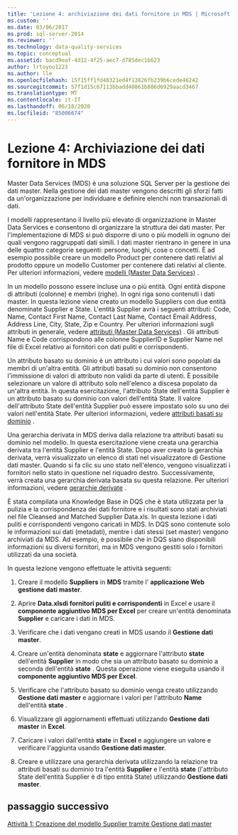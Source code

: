 ```yaml
---
title: 'Lezione 4: archiviazione dei dati fornitore in MDS | Microsoft Docs'
ms.custom: ''
ms.date: 03/06/2017
ms.prod: sql-server-2014
ms.reviewer: ''
ms.technology: data-quality-services
ms.topic: conceptual
ms.assetid: bacd9eaf-4d12-4f25-aec7-d785dec1b623
author: lrtoyou1223
ms.author: lle
ms.openlocfilehash: 15f15ff1fd48321ed4f13826fb239b6cede46242
ms.sourcegitcommit: 57f1d15c67113bbadd40861b886d6929aacd3467
ms.translationtype: MT
ms.contentlocale: it-IT
ms.lasthandoff: 06/18/2020
ms.locfileid: "85006674"
---
```

# <a name="lesson-4-storing-supplier-data-in-mds"></a>Lezione 4: Archiviazione dei dati fornitore in MDS
  Master Data Services (MDS) è una soluzione SQL Server per la gestione dei dati master. Nella gestione dei dati master vengono descritti gli sforzi fatti da un'organizzazione per individuare e definire elenchi non transazionali di dati.  
  
 I modelli rappresentano il livello più elevato di organizzazione in Master Data Services e consentono di organizzare la struttura dei dati master. Per l'implementazione di MDS si può disporre di uno o più modelli in ognuno dei quali vengono raggruppati dati simili. I dati master rientrano in genere in una delle quattro categorie seguenti: persone, luoghi, cose o concetti. È ad esempio possibile creare un modello Product per contenere dati relativi al prodotto oppure un modello Customer per contenere dati relativi al cliente. Per ulteriori informazioni, vedere [modelli (Master Data Services)](https://msdn.microsoft.com/library/ee633746.aspx) .  
  
 In un modello possono essere incluse una o più entità. Ogni entità dispone di attributi (colonne) e membri (righe). In ogni riga sono contenuti i dati master. In questa lezione viene creato un modello Suppliers con due entità denominate Supplier e State. L'entità Supplier avrà i seguenti attributi: Code, Name, Contact First Name, Contact Last Name, Contact Email Address, Address Line, City, State, Zip e Country. Per ulteriori informazioni sugli attributi in generale, vedere [attributi (Master Data Services)](https://msdn.microsoft.com/library/ee633745.aspx) . Gli attributi Name e Code corrispondono alle colonne SupplierID e Supplier Name nel file di Excel relativo ai fornitori con dati puliti e corrispondenti.  
  
 Un attributo basato su dominio è un attributo i cui valori sono popolati da membri di un'altra entità. Gli attributi basati su dominio non consentono l'immissione di valori di attributo non validi da parte di utenti. È possibile selezionare un valore di attributo solo nell'elenco a discesa popolato da un'altra entità. In questa esercitazione, l'attributo State dell'entità Supplier è un attributo basato su dominio con valori dell'entità State. Il valore dell'attributo State dell'entità Supplier può essere impostato solo su uno dei valori nell'entità State. Per ulteriori informazioni, vedere [attributi basati su dominio](../master-data-services/domain-based-attributes-master-data-services.md) .  
  
 Una gerarchia derivata in MDS deriva dalla relazione tra attributi basati su dominio nel modello. In questa esercitazione viene creata una gerarchia derivata tra l'entità Supplier e l'entità State. Dopo aver creato la gerarchia derivata, verrà visualizzato un elenco di stati nel visualizzatore di Gestione dati master. Quando si fa clic su uno stato nell'elenco, vengono visualizzati i fornitori nello stato in questione nel riquadro destro. Successivamente, verrà creata una gerarchia derivata basata su questa relazione. Per ulteriori informazioni, vedere [gerarchie derivate](../master-data-services/derived-hierarchies-master-data-services.md) .  
  
 È stata compilata una Knowledge Base in DQS che è stata utilizzata per la pulizia e la corrispondenza dei dati fornitore e i risultati sono stati archiviati nel file Cleansed and Matched Supplier Data.xls. In questa lezione i dati puliti e corrispondenti vengono caricati in MDS. In DQS sono contenute solo le informazioni sui dati (metadati), mentre i dati stessi (set master) vengono archiviati da MDS. Ad esempio, è possibile che in DQS siano disponibili informazioni su diversi fornitori, ma in MDS vengono gestiti solo i fornitori utilizzati da una società.  
  
 In questa lezione vengono effettuate le attività seguenti:  
  
1.  Creare il modello **Suppliers** in **MDS** tramite l' **applicazione Web gestione dati master**.  
  
2.  Aprire **Data.xlsdi fornitori puliti e corrispondenti** in Excel e usare il **componente aggiuntivo MDS per Excel** per creare un'entità denominata **Supplier** e caricare i dati in MDS.  
  
3.  Verificare che i dati vengano creati in MDS usando il **Gestione dati master**.  
  
4.  Creare un'entità denominata **state** e aggiornare l'attributo **state** dell'entità **Supplier** in modo che sia un attributo basato su dominio a seconda dell'entità **state** . Questa operazione viene eseguita usando il **componente aggiuntivo MDS per Excel**.  
  
5.  Verificare che l'attributo basato su dominio venga creato utilizzando **Gestione dati master** e aggiornare i valori per l'attributo **Name** dell'entità **state** .  
  
6.  Visualizzare gli aggiornamenti effettuati utilizzando **Gestione dati master** in **Excel**.  
  
7.  Caricare i valori dall'entità **state** in **Excel** e aggiungere un valore e verificare l'aggiunta usando **Gestione dati master**.  
  
8.  Creare e utilizzare una gerarchia derivata utilizzando la relazione tra attributi basati su dominio tra l'entità **Supplier** e l'entità **state** (l'attributo State dell'entità Supplier è di tipo entità State) utilizzando **Gestione dati master**.  
  
## <a name="next-step"></a>passaggio successivo  
 [Attività 1: Creazione del modello Supplier tramite Gestione dati master](../../2014/tutorials/task-1-creating-suppliers-model-using-master-data-manager.md)  
  
  

